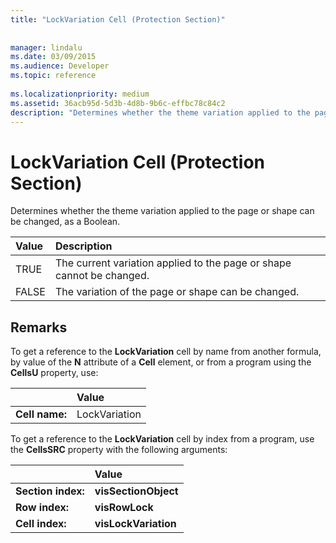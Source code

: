 ```yaml
---
title: "LockVariation Cell (Protection Section)"
 
 
manager: lindalu
ms.date: 03/09/2015
ms.audience: Developer
ms.topic: reference
 
ms.localizationpriority: medium
ms.assetid: 36acb95d-5d3b-4d8b-9b6c-effbc78c84c2
description: "Determines whether the theme variation applied to the page or shape can be changed, as a Boolean."
---
```


# LockVariation Cell (Protection Section)

Determines whether the theme variation applied to the page or shape can be changed, as a Boolean.
  
|Value |Description |
|:-----|:-----|
|TRUE  <br/> |The current variation applied to the page or shape cannot be changed. |
|FALSE  <br/> |The variation of the page or shape can be changed. |
   
## Remarks

To get a reference to the **LockVariation** cell by name from another formula, by value of the **N** attribute of a **Cell** element, or from a program using the **CellsU** property, use: 
  
||Value |
|:-----|:-----|
| **Cell name:**  <br/> | LockVariation  <br/> |
   
To get a reference to the **LockVariation** cell by index from a program, use the **CellsSRC** property with the following arguments: 
  
||Value |
|:-----|:-----|
| **Section index:**  <br/> |**visSectionObject** <br/> |
| **Row index:**  <br/> |**visRowLock** <br/> |
| **Cell index:**  <br/> |**visLockVariation** <br/> |
   


